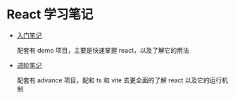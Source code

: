 # React 学习笔记

- [入门笔记](demo-app/README.md)

  配套有 demo 项目，主要是快速掌握 react，以及了解它的用法

- [进阶笔记](advance-app/README_OLD.md)

  配套有 advance 项目，配和 ts 和 vite 去更全面的了解 react 以及它的运行机制
